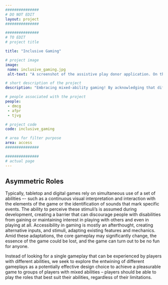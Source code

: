 ```yaml
---
###############
# DO NOT EDIT
layout: project
###############

###############
# TO EDIT
# project title

title: "Inclusive Gaming"

# project image
image:
 name: inclusive_gaming.jpg
 alt-text: "A screenshot of the assistive play donor application. On the top side it shows a screenshot of fruit ninja with two traces, of two different swipes. Below a list of options to annotate which actions those traces correspond to. Finally, in the last third of the image, a timeline is shown with the limits of each gestured identified by the app." # provide a short description for the image #a11y

# short description of the project
description: "Embracing mixed-ability gaming! By acknowledging that different games already require different skills from players we are exploring how games can be designed to leverage this asymmetry based on abilities."

# people associated with the project
people:
 - dmcg
 - afpr
 - tjvg

# project code
code: inclusive_gaming

# area for filter purpose
area: access
###############

###############
# actual page
---
```

## Asymmetric Roles
Typically, tabletop and digital games rely on simultaneous use of a set of abilities –- such as a continuous visual interpretation and interaction with the elements of the game or the identification of sounds that mark specific events. The ability to perceive these stimuli’s is assumed during development, creating a barrier that can discourage people with disabilities from gaining or maintaining interest in playing with others and even in playing at all. Accessibility in gaming is mostly an afterthought, creating alternative inputs, and stimuli, adapting existing features and mechanics. Amid these adaptations, the core gameplay may significantly change, the essence of the game could be lost, and the game can turn out to be no fun for anyone.

Instead of looking for a single gameplay that can be experienced by players with different abilities, we seek to explore the entwining of different gameplays as a potentially effective design choice to achieve a pleasurable game to groups of players with mixed abilities – players should be able to play the roles that best suit their abilities, regardless of their limitations.
